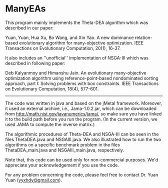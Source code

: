 # ManyEAs

This program mainly implements the Theta-DEA algorithm which was described in our paper:

Yuan, Yuan, Hua Xu, Bo Wang, and Xin Yao. A new dominance relation-based evolutionary algorithm 
for many-objective optimization. 
IEEE Transactions on Evolutionary Computation, 20(1), 16-37.


It also includes an ''unofficial'' implementation of NSGA-III which was described in following paper:

Deb Kalyanmoy and Himanshu Jain. An evolutionary many-objective optimization algorithm using reference-point-based 
nondominated sorting approach, part I: Solving problems with box constraints. 
IEEE Transactions on Evolutionary Computation, 18(4), 577-601.


**************************************************************************************************************************************

The code was written in java and based on the jMetal framework. 
Moreover, it used an external archive, i.e., Jama-1.0.2.jar, which 
can be downloaded from http://math.nist.gov/javanumerics/jama/, 
so make sure you have linked it to the build path before you run the program. 
(In the current version, we used JAMA to compute the inverse matrix.)


The algorithmic procedures of Theta-DEA and NSGA-III can be seen in the files 
ThetaDEA.java and NSGAIII.java. 
We also illustrated how to run 
the two algorithms on a specific benchmark problem in the files ThetaDEA_main.java and NSGAIII_main.java, respectively.

Note that, this code can be used only for non-commercial purposes. 
We'd appreciate your acknowledgement if you use the code. 

For any problem concerning the code, please feel free to contact Dr. Yuan Yuan (yyxhdy@gmail.com).
